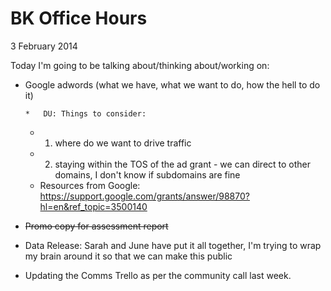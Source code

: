 # BK Office Hours

3 February 2014

Today I'm going to be talking about/thinking about/working on:

*   Google adwords (what we have, what we want to do, how the hell to do it)

        *   DU: Things to consider:
    *   1. where do we want to drive traffic
    *   2. staying within the TOS of the ad grant - we can direct to other domains, I don't know if subdomains are fine
    *   Resources from Google: [](https://support.google.com/grants/answer/98870?hl=en&ref_topic=3500140)https://support.google.com/grants/answer/98870?hl=en&ref_topic=3500140

*   <s>Promo copy for assessment report</s>
*   Data Release: Sarah and June have put it all together, I'm trying to wrap my brain around it so that we can make this public
*   Updating the Comms Trello as per the community call last week. 
